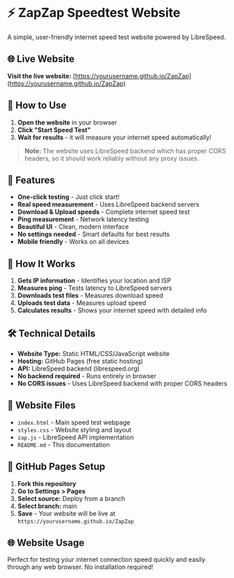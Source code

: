 # ⚡ ZapZap Speedtest Website

A simple, user-friendly internet speed test website powered by LibreSpeed.

## 🌐 Live Website

**Visit the live website:** [https://yourusername.github.io/ZapZap](https://yourusername.github.io/ZapZap)

## 🚀 How to Use

1. **Open the website** in your browser
2. **Click "Start Speed Test"** 
3. **Wait for results** - it will measure your internet speed automatically!

> **Note:** The website uses LibreSpeed backend which has proper CORS headers, so it should work reliably without any proxy issues.

## 📱 Features

- **One-click testing** - Just click start!
- **Real speed measurement** - Uses LibreSpeed backend servers
- **Download & Upload speeds** - Complete internet speed test
- **Ping measurement** - Network latency testing
- **Beautiful UI** - Clean, modern interface
- **No settings needed** - Smart defaults for best results
- **Mobile friendly** - Works on all devices

## 🔧 How It Works

1. **Gets IP information** - Identifies your location and ISP
2. **Measures ping** - Tests latency to LibreSpeed servers
3. **Downloads test files** - Measures download speed
4. **Uploads test data** - Measures upload speed
5. **Calculates results** - Shows your internet speed with detailed info

## 🛠️ Technical Details

- **Website Type:** Static HTML/CSS/JavaScript website
- **Hosting:** GitHub Pages (free static hosting)
- **API:** LibreSpeed backend (librespeed.org)
- **No backend required** - Runs entirely in browser
- **No CORS issues** - Uses LibreSpeed backend with proper CORS headers

## 📁 Website Files

- `index.html` - Main speed test webpage
- `styles.css` - Website styling and layout
- `zap.js` - LibreSpeed API implementation
- `README.md` - This documentation

## 🚀 GitHub Pages Setup

1. **Fork this repository**
2. **Go to Settings > Pages**
3. **Select source:** Deploy from a branch
4. **Select branch:** main
5. **Save** - Your website will be live at `https://yourusername.github.io/ZapZap`

## 🌐 Website Usage

Perfect for testing your internet connection speed quickly and easily through any web browser. No installation required!